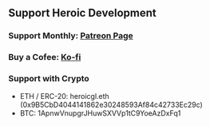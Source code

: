## Support Heroic Development

### Support Monthly: [Patreon Page](https://patreon.com/heroicgameslauncher)

### Buy a Cofee: [Ko-fi](https://ko-fi.com/flavioislima)

### Support with Crypto

- ETH / ERC-20: heroicgl.eth (0x9B5CbD4044141862e30248593Af84c42733Ec29c)
- BTC: 1ApnwVnupgrJHuwSXVVp1tC9YoeAzDxFq1
